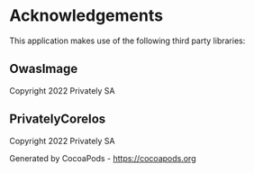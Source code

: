 # Acknowledgements
This application makes use of the following third party libraries:

## OwasImage

Copyright 2022 Privately SA


## PrivatelyCoreIos

Copyright 2022 Privately SA

Generated by CocoaPods - https://cocoapods.org

